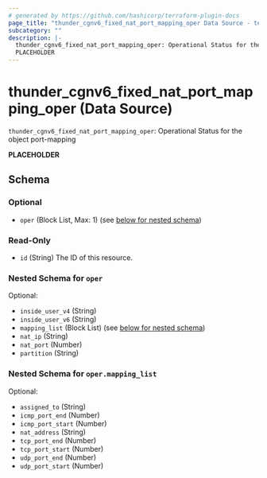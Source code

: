 ```yaml
---
# generated by https://github.com/hashicorp/terraform-plugin-docs
page_title: "thunder_cgnv6_fixed_nat_port_mapping_oper Data Source - terraform-provider-thunder"
subcategory: ""
description: |-
  thunder_cgnv6_fixed_nat_port_mapping_oper: Operational Status for the object port-mapping
  PLACEHOLDER
---
```


# thunder_cgnv6_fixed_nat_port_mapping_oper (Data Source)

`thunder_cgnv6_fixed_nat_port_mapping_oper`: Operational Status for the object port-mapping

__PLACEHOLDER__



<!-- schema generated by tfplugindocs -->
## Schema

### Optional

- `oper` (Block List, Max: 1) (see [below for nested schema](#nestedblock--oper))

### Read-Only

- `id` (String) The ID of this resource.

<a id="nestedblock--oper"></a>
### Nested Schema for `oper`

Optional:

- `inside_user_v4` (String)
- `inside_user_v6` (String)
- `mapping_list` (Block List) (see [below for nested schema](#nestedblock--oper--mapping_list))
- `nat_ip` (String)
- `nat_port` (Number)
- `partition` (String)

<a id="nestedblock--oper--mapping_list"></a>
### Nested Schema for `oper.mapping_list`

Optional:

- `assigned_to` (String)
- `icmp_port_end` (Number)
- `icmp_port_start` (Number)
- `nat_address` (String)
- `tcp_port_end` (Number)
- `tcp_port_start` (Number)
- `udp_port_end` (Number)
- `udp_port_start` (Number)


